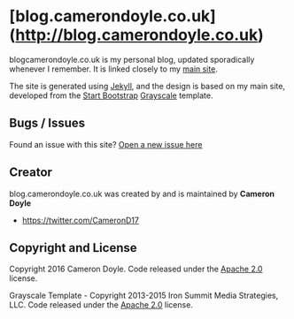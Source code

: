 # [blog.camerondoyle.co.uk] (http://blog.camerondoyle.co.uk)

blogcamerondoyle.co.uk is my personal blog, updated sporadically whenever I remember. It is linked closely to my [main site](http://camerondoyle.co.uk).

The site is generated using [Jekyll](http://jekyllrb.com), and the design is based on my main site, developed from the [Start Bootstrap](http://startbootstrap.com/) [Grayscale](http://startbootstrap.com/template-overviews/grayscale/) template.

## Bugs / Issues

Found an issue with this site? [Open a new issue here](https://github.com/CameronD17/blog/issues)

## Creator

blog.camerondoyle.co.uk was created by and is maintained by **Cameron Doyle**

* https://twitter.com/CameronD17

## Copyright and License

Copyright 2016 Cameron Doyle. Code released under the [Apache 2.0](https://github.com/CameronD17/blog/blob/master/LICENSE) license.

Grayscale Template - Copyright 2013-2015 Iron Summit Media Strategies, LLC. Code released under the [Apache 2.0](https://github.com/IronSummitMedia/startbootstrap-grayscale/blob/gh-pages/LICENSE) license.